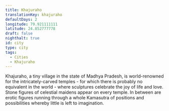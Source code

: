 ```yaml
---
title: Khajuraho
translationKey: khajuraho
defaultDays: 2
longitude: 79.921111111
latitude: 24.852777778
draft: false
nighthalt: true
id: city
type: city
tags:
  - Cities
  - Khajuraho
---
```

Khajuraho, a tiny village in the state of Madhya Pradesh, is world-renowned for the intricately-carved temples - for which there is probably no equivalent in the world - where sculptures celebrate the joy of life and love. Stone figures of celestial maidens appear on every temple. In between are erotic figures running through a whole Kamasutra of positions and possibilities whereby little is left to imagination.